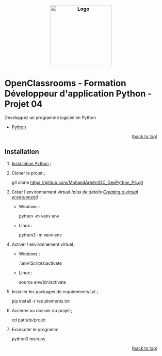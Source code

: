 <h3 align="center">
    <img alt="Logo" title="#logo" width="200px" src="media/img.png">
    <br>
</h3>

# OpenClassrooms - Formation Développeur d'application Python - Projet 04
Développez un programme logiciel en Python

* [Python](https://www.python.org/)

<p align="right">(<a href="#top">back to top</a>)</p>


## Installation
1. <a href="#python-installation">Installation Python</a> ;
2. Cloner le projet  ;
  
   git clone https://github.com/MohandArezki/OC_DevPython_P4.git
 
3. Créer l'environnement virtuel *(plus de détails  [Creating a virtual environment](https://packaging.python.org/en/latest/guides/installing-using-pip-and-virtual-environments/#creating-a-virtual-environment))* ;
    * Windows :
      
      python -m venv env
      
    * Linux :
      
      python3 -m venv env
      
4. Activer l'environnement virtuel :
    * Windows :
      
      .\env\Scripts\activate
      
    * Linux :
      
      source env/bin/activate
      
5. Installer les packages de requirements.txt ;
   
   pip install -r requirements.txt

6. Accéder au dossier du projet ;
  
   cd path/to/projet

7. Excecuter le programm 
   
   python3 main.py 


<p align="right">(<a href="#top">back to top</a>)</p>
